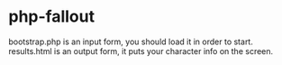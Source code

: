 # php-fallout
bootstrap.php is an input form, you should load it in order to start.
results.html is an output form, it puts your character info on the screen.
